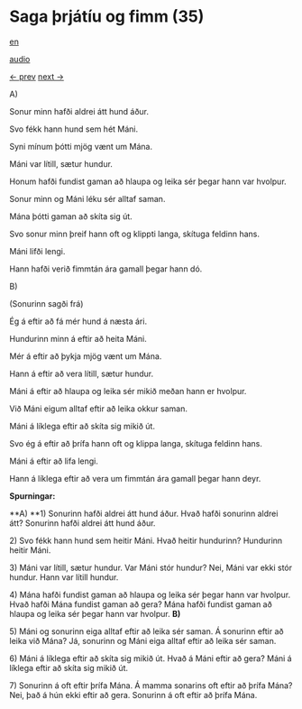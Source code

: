 # Saga þrjátíu og fimm (35)

[en](../en/story_35.md)

[audio](../audio/story_35.mp3)

[← prev](../is/story_34.md)
[next →](../is/story_36.md)

A\)

Sonur minn hafði aldrei átt hund áður.

Svo fékk hann hund sem hét Máni.

Syni mínum þótti mjög vænt um Mána.

Máni var lítill, sætur hundur.

Honum hafði fundist gaman að hlaupa og leika sér þegar hann var hvolpur.

Sonur minn og Máni léku sér alltaf saman.

Mána þótti gaman að skíta sig út.

Svo sonur minn þreif hann oft og klippti langa, skítuga feldinn hans.

Máni lifði lengi.

Hann hafði verið fimmtán ára gamall þegar hann dó.

B\)

(Sonurinn sagði frá)

Ég á eftir að fá mér hund á næsta ári.

Hundurinn minn á eftir að heita Máni.

Mér á eftir að þykja mjög vænt um Mána.

Hann á eftir að vera lítill, sætur hundur.

Máni á eftir að hlaupa og leika sér mikið meðan hann er hvolpur.

Við Máni eigum alltaf eftir að leika okkur saman.

Máni á líklega eftir að skíta sig mikið út.

Svo ég á eftir að þrífa hann oft og klippa langa, skítuga feldinn hans.

Máni á eftir að lifa lengi.

Hann á líklega eftir að vera um fimmtán ára gamall þegar hann deyr.

**Spurningar:**

**A)
**1) Sonurinn hafði aldrei átt hund áður. Hvað hafði sonurinn aldrei
átt? Sonurinn hafði aldrei átt hund áður.

2\) Svo fékk hann hund sem heitir Máni. Hvað heitir hundurinn? Hundurinn
heitir Máni.

3\) Máni var lítill, sætur hundur. Var Máni stór hundur? Nei, Máni var
ekki stór hundur. Hann var lítill hundur.

4\) Mána hafði fundist gaman að hlaupa og leika sér þegar hann var
hvolpur. Hvað hafði Mána fundist gaman að gera? Mána hafði fundist gaman
að hlaupa og leika sér þegar hann var hvolpur.
**B)**

5\) Máni og sonurinn eiga alltaf eftir að leika sér saman. Á sonurinn
eftir að leika við Mána? Já, sonurinn og Máni eiga alltaf eftir að leika
sér saman.

6\) Máni á líklega eftir að skíta sig mikið út. Hvað á Máni eftir að
gera? Máni á líklega eftir að skíta sig mikið út.

7\) Sonurinn á oft eftir þrífa Mána. Á mamma sonarins oft eftir að þrífa
Mána? Nei, það á hún ekki eftir að gera. Sonurinn á oft eftir að þrífa
Mána.
